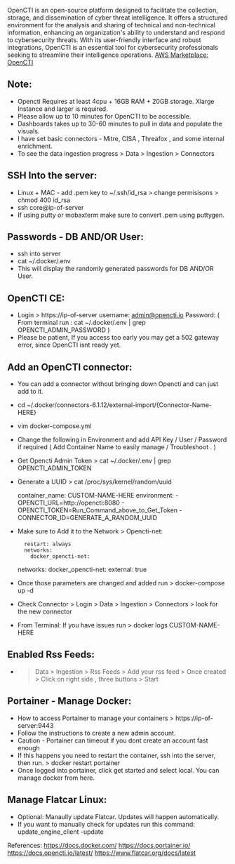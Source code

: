 OpenCTI is an open-source platform designed to facilitate the collection, storage, and dissemination of cyber threat intelligence. 
It offers a structured environment for the analysis and sharing of technical and non-technical information, enhancing an organization's 
ability to understand and respond to cybersecurity threats. With its user-friendly interface and robust integrations, OpenCTI is an 
essential tool for cybersecurity professionals seeking to streamline their intelligence operations. [AWS Marketplace: OpenCTI ](https://aws.amazon.com/marketplace/pp/prodview-b7mspbvmjlnj2?sr=0-1&ref_=beagle&applicationId=AWSMPContessa)

Note:
-----
* Opencti Requires at least 4cpu + 16GB RAM + 20GB storage. Xlarge Instance and larger is required. 
* Please allow up to 10 minutes for OpenCTI to be accessible. 
* Dashboards takes up to 30-60 minutes to pull in data and populate the visuals.
* I have set basic connectors - Mitre, CISA , Threafox , and some internal enrichment.
* To see the data ingestion progress > Data > Ingestion > Connectors 

SSH Into the server:
--------------------
* Linux + MAC - add .pem key to ~/.ssh/id_rsa > change permisisons > chmod 400 id_rsa
* ssh core@ip-of-server 
* If using putty or mobaxterm make sure to convert .pem using puttygen.

Passwords - DB AND/OR User:
----------------------------
* ssh into server
* cat ~/.docker/.env
* This will display the randomly generated passwords for DB AND/OR User. 

OpenCTI CE:
-----------
* Login > https://ip-of-server   username: admin@opencti.io  Password: ( From terminal run : cat ~/.docker/.env | grep OPENCTI_ADMIN_PASSWORD )
* Please be patient, If you access too early you may get a 502 gateway error, since OpenCTI isnt ready yet.

Add an OpenCTI connector:
------------------------
* You can add a connector without bringing down Opencti and can just add to it. 
* cd ~/.docker/connectors-6.1.12/external-import/{Connector-Name-HERE}
* vim docker-compose.yml
* Change the following in Environment and add API Key / User / Password if required ( Add Container Name to easily manage / Troubleshoot . )
* Get Opencti Admin Token > cat ~/.docker/.env | grep OPENCTI_ADMIN_TOKEN
* Generate a UUID > cat /proc/sys/kernel/random/uuid

    container_name: CUSTOM-NAME-HERE
    environment:
      - OPENCTI_URL=http://opencti:8080
      - OPENCTI_TOKEN=Run_Command_above_to_Get_Token
      - CONNECTOR_ID=GENERATE_A_RANDOM_UUID

* Make sure to Add it to the Network > Opencti-net:

        restart: always
        networks:
          docker_opencti-net:

    networks:
      docker_opencti-net:
        external: true

* Once those parameters are changed and added run > docker-compose up -d
* Check Connector > Login > Data > Ingestion > Connectors > look for the new connector
* From Terminal: If you have issues run > docker logs CUSTOM-NAME-HERE 

Enabled Rss Feeds:
------------------
* > Data > Ingestion > Rss Feeds > Add your rss feed > Once created > Click on right side , three buttons > Start

Portainer - Manage Docker:
--------------------------
* How to access Portainer to manage your containers > https://ip-of-server:9443
* Follow the instructions to create a new admin account. 
* Caution - Portainer can timeout if you dont create an account fast enough
* If this happens you need to restart the container, ssh into the server, then run. > docker restart portainer
* Once logged into portainer, click get started and select local. You can manage docker from here. 

Manage Flatcar Linux: 
---------------------
* Optional: Manaully update Flatcar. Updates will happen automatically. 
* If you want to manually check for updates run this command: update_engine_client -update


References:
https://docs.docker.com/
https://docs.portainer.io/
https://docs.opencti.io/latest/
https://www.flatcar.org/docs/latest

